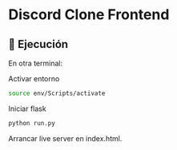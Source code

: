 # Discord Clone Frontend

## 🏁 Ejecución <a name = "getting_started"></a>

En otra terminal:

Activar entorno

```bash
source env/Scripts/activate
```

Iniciar flask

```bash
python run.py
```

Arrancar live server en index.html.
